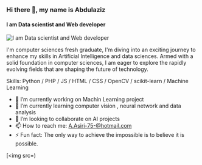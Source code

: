 ### Hi there 👋, my name is Abdulaziz
#### I am Data scientist and Web developer
![I am Data scientist and Web developer]([https://arturssmirnovs.github.io/github-profile-readme-generator/images/banner.png](https://www.google.com/imgres?imgurl=https%3A%2F%2Fraw.githubusercontent.com%2Fsagar-viradiya%2Fsagar-viradiya%2Fmaster%2Fresources%2Fbanner.png&tbnid=1v1zI0gjLFXAqM&vet=12ahUKEwj0hsbNwZGEAxUOQaQEHWdQBEAQMygDegQIARBW..i&imgrefurl=https%3A%2F%2Fgithub.com%2Fsagar-viradiya&docid=UTaIftAg7YTl7M&w=13616&h=5440&q=hello%20world%20banner%20for%20github&ved=2ahUKEwj0hsbNwZGEAxUOQaQEHWdQBEAQMygDegQIARBW))

I'm computer sciences fresh graduate, I'm diving into an exciting journey to enhance my skills in Artificial Intelligence and data sciences. Armed with a solid foundation in computer sciences, I am eager to explore the rapidly evolving fields that are shaping the future of technology.

Skills: Python / PHP / JS / HTML / CSS / OpenCV / scikit-learn / Machine Learning

- 🔭 I’m currently working on Machin Learning project 
- 🌱 I’m currently learning computer vision , neural network and data analysis 
- 👯 I’m looking to collaborate on AI projects 
- 📫 How to reach me: A.Asiri-75-@hotmail.com 
- ⚡ Fun fact: The only way to achieve the impossible is to believe it is possible. 


[<img src=)  

